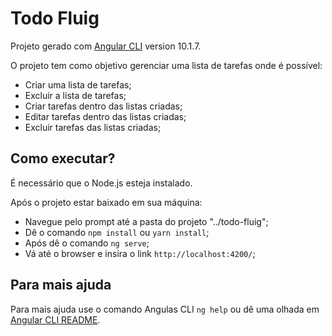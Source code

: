# Todo Fluig

Projeto gerado com [Angular CLI](https://github.com/angular/angular-cli) version 10.1.7.

O projeto tem como objetivo gerenciar uma lista de tarefas onde é possível:
- Criar uma lista de tarefas;
- Excluir a lista de tarefas;
- Criar tarefas dentro das listas criadas;
- Editar tarefas dentro das listas criadas;
- Excluir tarefas das listas criadas;


## Como executar?

É necessário que o Node.js esteja instalado.

Após o projeto estar baixado em sua máquina:

- Navegue pelo prompt até a pasta do projeto "../todo-fluig";
- Dê o comando `npm install` ou `yarn install`;
- Após dê o comando `ng serve`;
- Vá até o browser e insira o link `http://localhost:4200/`;


## Para mais ajuda

Para mais ajuda use o comando Angulas CLI `ng help` ou dê uma olhada em [Angular CLI README](https://github.com/angular/angular-cli/blob/master/README.md).
